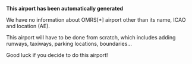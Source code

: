 **This airport has been automatically generated**

We have no information about OMRS[*] airport other than its name, ICAO and location (AE).

This airport will have to be done from scratch, which includes adding runways, taxiways, parking locations, boundaries...

Good luck if you decide to do this airport!